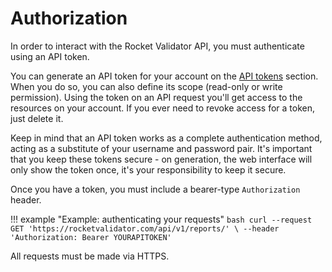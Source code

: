 # Authorization

In order to interact with the Rocket Validator API, you must authenticate using an API token.

You can generate an API token for your account on the <a href="https://rocketvalidator.com/api/tokens" target="_blank">API tokens</a> section. When you do so, you can also define its scope (read-only or write permission). Using the token on an API request you'll get access to the resources on your account. If you ever need to revoke access for a token, just delete it.

Keep in mind that an API token works as a complete authentication method, acting as a substitute of your username and password pair. It's important that you keep these tokens secure - on generation, the web interface will only show the token once, it's your responsibility to keep it secure.

Once you have a token, you must include a bearer-type `Authorization` header.

!!! example "Example: authenticating your requests"
    ```bash
    curl --request GET 'https://rocketvalidator.com/api/v1/reports/' \
         --header 'Authorization: Bearer YOURAPITOKEN'
    ```

All requests must be made via HTTPS.
